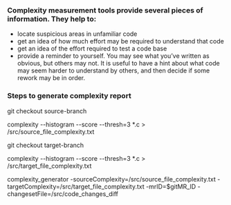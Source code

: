 ### Complexity measurement tools provide several pieces of information. They help to:

-   locate suspicious areas in unfamiliar code
-   get an idea of how much effort may be required to understand that code
-   get an idea of the effort required to test a code base
-   provide a reminder to yourself. You may see what you’ve written as obvious, but others may not. It is useful to have a hint about what code may seem harder to understand by others, and then decide if some rework may be in order.

### Steps to generate complexity report

git checkout source-branch

complexity --histogram --score --thresh=3 *.c > /src/source_file_complexity.txt

git checkout target-branch

complexity --histogram --score --thresh=3 *.c > /src/target_file_complexity.txt


complexity_generator -sourceComplexity=/src/source_file_complexity.txt -targetComplexity=/src/target_file_complexity.txt -mrID=$gitMR_ID -changesetFile=/src/code_changes_diff

